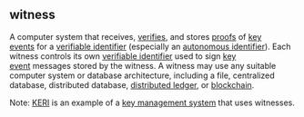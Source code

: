 ## witness

<p class="c8"><span>A computer system that receives, </span><span class="c2"><a class="c3" href="#h.xfewd7t01hu0">verifies</a></span><span>, and stores </span><span class="c2"><a class="c3" href="#h.r2qw6757lopw">proofs</a></span><span>&nbsp;of </span><span class="c2"><a class="c3" href="#h.w6skxxfqgbqp">key events</a></span><span>&nbsp;for a </span><span class="c2"><a class="c3" href="#h.wyda231qefe">verifiable identifier</a></span><span>&nbsp;(especially an </span><span class="c2"><a class="c3" href="#h.bz098kwwc559">autonomous identifier</a></span><span>)</span><span>. Each witness controls its own </span><span class="c2"><a class="c3" href="#h.wyda231qefe">verifiable identifier</a></span><span>&nbsp;used to sign </span><span class="c2"><a class="c3" href="#h.w6skxxfqgbqp">key event</a></span><span>&nbsp;messages stored by the witness. A witness may use any suitable computer system or database architecture, including a file, centralized database, distributed database, </span><span class="c2"><a class="c3" href="#h.eoh04mpatko3">distributed ledger</a></span><span>, or </span><span class="c2"><a class="c3" href="#h.bxz57auzxstx">blockchain</a></span><span class="c0">.</span></p><p class="c8"><span>Note: </span><span class="c2"><a class="c3" href="#h.7pp65h7qs9lu">KERI</a></span><span>&nbsp;is an example of a </span><span class="c2"><a class="c3" href="#h.q0w3jq78va39">key management system</a></span><span>&nbsp;that uses witnesses.</span></p>

